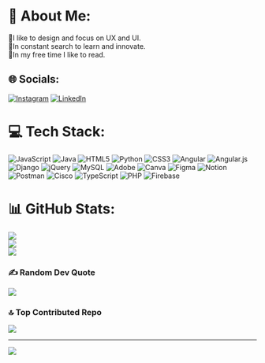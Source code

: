 # 💫 About Me:
🎀I like to design and focus on UX and UI.<br>🔎In constant search to learn and innovate.<br>📖In my free time I like to read.


## 🌐 Socials:
[![Instagram](https://img.shields.io/badge/Instagram-%23E4405F.svg?logo=Instagram&logoColor=white)](https://instagram.com/clauxbee) [![LinkedIn](https://img.shields.io/badge/LinkedIn-%230077B5.svg?logo=linkedin&logoColor=white)](https://linkedin.com/in/claudia-guadalupe-ramirez-lazares-40340b2a3) 

# 💻 Tech Stack:
![JavaScript](https://img.shields.io/badge/javascript-%23323330.svg?style=flat&logo=javascript&logoColor=%23F7DF1E) ![Java](https://img.shields.io/badge/java-%23ED8B00.svg?style=flat&logo=openjdk&logoColor=white) ![HTML5](https://img.shields.io/badge/html5-%23E34F26.svg?style=flat&logo=html5&logoColor=white) ![Python](https://img.shields.io/badge/python-3670A0?style=flat&logo=python&logoColor=ffdd54) ![CSS3](https://img.shields.io/badge/css3-%231572B6.svg?style=flat&logo=css3&logoColor=white) ![Angular](https://img.shields.io/badge/angular-%23DD0031.svg?style=flat&logo=angular&logoColor=white) ![Angular.js](https://img.shields.io/badge/angular.js-%23E23237.svg?style=flat&logo=angularjs&logoColor=white) ![Django](https://img.shields.io/badge/django-%23092E20.svg?style=flat&logo=django&logoColor=white) ![jQuery](https://img.shields.io/badge/jquery-%230769AD.svg?style=flat&logo=jquery&logoColor=white) ![MySQL](https://img.shields.io/badge/mysql-%2300000f.svg?style=flat&logo=mysql&logoColor=white) ![Adobe](https://img.shields.io/badge/adobe-%23FF0000.svg?style=flat&logo=adobe&logoColor=white) ![Canva](https://img.shields.io/badge/Canva-%2300C4CC.svg?style=flat&logo=Canva&logoColor=white) ![Figma](https://img.shields.io/badge/figma-%23F24E1E.svg?style=flat&logo=figma&logoColor=white) ![Notion](https://img.shields.io/badge/Notion-%23000000.svg?style=flat&logo=notion&logoColor=white) ![Postman](https://img.shields.io/badge/Postman-FF6C37?style=flat&logo=postman&logoColor=white) ![Cisco](https://img.shields.io/badge/cisco-%23049fd9.svg?style=flat&logo=cisco&logoColor=black) ![TypeScript](https://img.shields.io/badge/typescript-%23007ACC.svg?style=flat&logo=typescript&logoColor=white) ![PHP](https://img.shields.io/badge/php-%23777BB4.svg?style=flat&logo=php&logoColor=white) ![Firebase](https://img.shields.io/badge/firebase-%23039BE5.svg?style=flat&logo=firebase)
# 📊 GitHub Stats:
![](https://github-readme-stats.vercel.app/api?username=clauxbee&theme=dracula&hide_border=true&include_all_commits=true&count_private=true)<br/>
![](https://github-readme-streak-stats.herokuapp.com/?user=clauxbee&theme=dracula&hide_border=true)<br/>
![](https://github-readme-stats.vercel.app/api/top-langs/?username=clauxbee&theme=dracula&hide_border=true&include_all_commits=true&count_private=true&layout=compact)

### ✍️ Random Dev Quote
![](https://quotes-github-readme.vercel.app/api?type=vetical&theme=radical)

### 🔝 Top Contributed Repo
![](https://github-contributor-stats.vercel.app/api?username=clauxbee&limit=5&theme=dracula&combine_all_yearly_contributions=true)

---
[![](https://visitcount.itsvg.in/api?id=clauxbee&icon=7&color=5)](https://visitcount.itsvg.in)

<!-- Proudly created with GPRM ( https://gprm.itsvg.in ) -->
